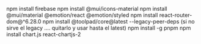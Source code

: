 npm install firebase
npm install @mui/icons-material
npm install @mui/material @emotion/react @emotion/styled
npm install react-router-dom@^6.28.0
npm install @toolpad/core@latest --legacy-peer-deps (si no sirve el legacy .... quitarlo y usar hasta el latest)
npm install -g pnpm
npm install chart.js react-chartjs-2


